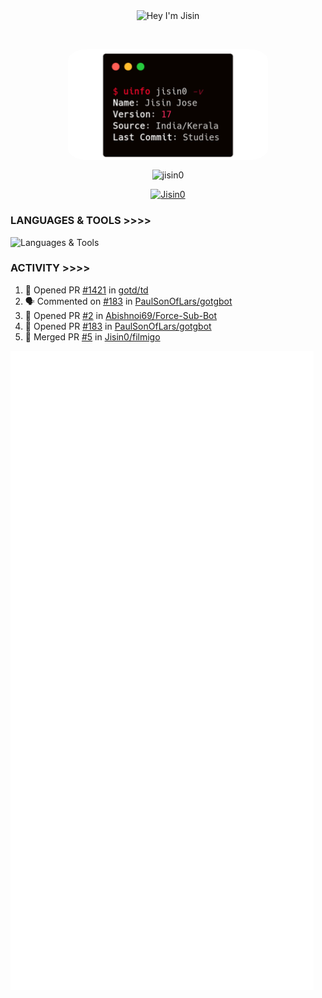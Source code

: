 <p align="center"> <img align="center" src="https://readme-typing-svg.herokuapp.com/?font=Anton%20SC&color=%238A0303&size=20&duration=4000&vCenter=true&width=350&height=40&lines=%F0%9F%91%8B+Hey+I%27m+Jisin;Wanna+Learn+More+About+me%3f" alt="Hey I'm Jisin" /> </p>&nbsp;&nbsp;
<p align="center"> <img align="center" src="./carbon.png" alt="Info Carbon" style="width: 320px; border-radius: 10%;"/> </p>
<p align="center"> <img align="center" src="https://github-readme-stats.vercel.app/api?username=jisin0&show_icons=true&theme=shadow_red" alt="jisin0" /> </p>
<p align="center"> <a href="https://github.com/Jisin0"><img src="https://github-profile-trophy.vercel.app/?username=Jisin0&theme=dark_lover&no-frame=true&column=6&" alt="Jisin0" /></a> </p>


### LANGUAGES & TOOLS >>>>

![Languages & Tools](https://skillicons.dev/icons?i=golang,rust,vscode,docker,git,github,linux,heroku,postgresql,redis,mongodb,java,html,py,cpp,graphql,js,vercel,flutter,ts,next,vim,tailwind,sublime,postman,bash,cloudflare,django,react,flask&perline=10)

### ACTIVITY >>>>
<!--START_SECTION:activity-->
1. 💪 Opened PR [#1421](https://github.com/gotd/td/pull/1421) in [gotd/td](https://github.com/gotd/td)
2. 🗣 Commented on [#183](https://github.com/PaulSonOfLars/gotgbot/pull/183#issuecomment-2242922660) in [PaulSonOfLars/gotgbot](https://github.com/PaulSonOfLars/gotgbot)
3. 💪 Opened PR [#2](https://github.com/Abishnoi69/Force-Sub-Bot/pull/2) in [Abishnoi69/Force-Sub-Bot](https://github.com/Abishnoi69/Force-Sub-Bot)
4. 💪 Opened PR [#183](https://github.com/PaulSonOfLars/gotgbot/pull/183) in [PaulSonOfLars/gotgbot](https://github.com/PaulSonOfLars/gotgbot)
5. 🎉 Merged PR [#5](https://github.com/Jisin0/filmigo/pull/5) in [Jisin0/filmigo](https://github.com/Jisin0/filmigo)
<!--END_SECTION:activity-->

![Activity](./github-metrics.svg)
